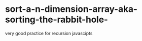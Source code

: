 # sort-a-n-dimension-array-aka-sorting-the-rabbit-hole-
very good practice for recursion javascipts

